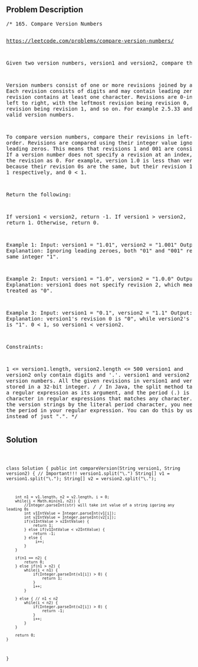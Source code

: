 <!--
<style>
  body { font-family: Arial, sans-serif; }
  .container { max-width: 100%; margin: auto; padding: 20px; }
  .comment-block { background-color: #f9f9f9; padding: 10px; border-left: 5px solid #ccc; max-width: 600px; margin: auto; word-wrap: break-word; white-space: pre-wrap; }
  .code-block { background-color: #f4f4f4; padding: 10px; border: 1px solid #ddd; }
</style>
-->

<div class='container'>
<h2>Problem Description</h2>
<div class='comment-block'>
<pre>
/* 165. Compare Version Numbers

https://leetcode.com/problems/compare-version-numbers/

Given two version numbers, version1 and version2, compare them.

Version numbers consist of one or more revisions joined by a dot '.'. 
Each revision consists of digits and may contain leading zeros. 
Every revision contains at least one character. 
Revisions are 0-indexed from left to right, with the leftmost revision being revision 0, 
the next revision being revision 1, and so on. 
For example 2.5.33 and 0.1 are valid version numbers.


To compare version numbers, compare their revisions in left-to-right order. 
Revisions are compared using their integer value ignoring any leading zeros. 
This means that revisions 1 and 001 are considered equal. 
If a version number does not specify a revision at an index, 
then treat the revision as 0. 
For example, version 1.0 is less than version 1.1 because their revision 0s are the same, 
but their revision 1s are 0 and 1 respectively, and 0 < 1.

Return the following:

If version1 < version2, return -1.
If version1 > version2, return 1.
Otherwise, return 0.
 

Example 1:
Input: version1 = "1.01", version2 = "1.001"
Output: 0
Explanation: Ignoring leading zeroes, both "01" and "001" represent the same integer "1".


Example 2:
Input: version1 = "1.0", version2 = "1.0.0"
Output: 0
Explanation: version1 does not specify revision 2, which means it is treated as "0".


Example 3:
Input: version1 = "0.1", version2 = "1.1"
Output: -1
Explanation: version1's revision 0 is "0", while version2's revision 0 is "1". 0 < 1, 
so version1 < version2.
 

Constraints:

1 <= version1.length, version2.length <= 500
version1 and version2 only contain digits and '.'.
version1 and version2 are valid version numbers.
All the given revisions in version1 and version2 can be stored in a 32-bit integer.
*/
        /*
        In Java, the split method takes a regular expression as its argument, 
        and the period (.) is a special character in regular expressions that 
        matches any character. To split the version strings by the literal period character, 
        you need to escape the period in your regular expression. 
        You can do this by using "\\." instead of just ".".
        */ 
</pre>
</div>

<h2>Solution</h2>
<div class='code-block'>
<pre><code class='language-java'>

class Solution {
    public int compareVersion(String version1, String version2) {
        // Important!!! version1.split("\\.")
        String[] v1 = version1.split("\\.");
        String[] v2 = version2.split("\\.");

        int n1 = v1.length, n2 = v2.length, i = 0;
        while(i < Math.min(n1, n2)) {
            //Integer.parseInt(str) will take int value of a string igoring any leading 0s
            int v1IntValue = Integer.parseInt(v1[i]);
            int v2IntValue = Integer.parseInt(v2[i]);
            if(v1IntValue > v2IntValue) {
                return 1;
            } else if(v1IntValue < v2IntValue) {
                return -1;
            } else {
                 i++;
            }
        }

        if(n1 == n2) {
            return 0;
        } else if(n1 > n2) {
            while(i < n1) {
                if(Integer.parseInt(v1[i]) > 0) {
                    return 1;
                }
                i++;
            }

        } else { // n1 < n2
            while(i < n2) {
                if(Integer.parseInt(v2[i]) > 0) {
                    return -1;
                }
                i++;
            }
        }

        return 0;
    }
}</code></pre>
</div>
</div>
